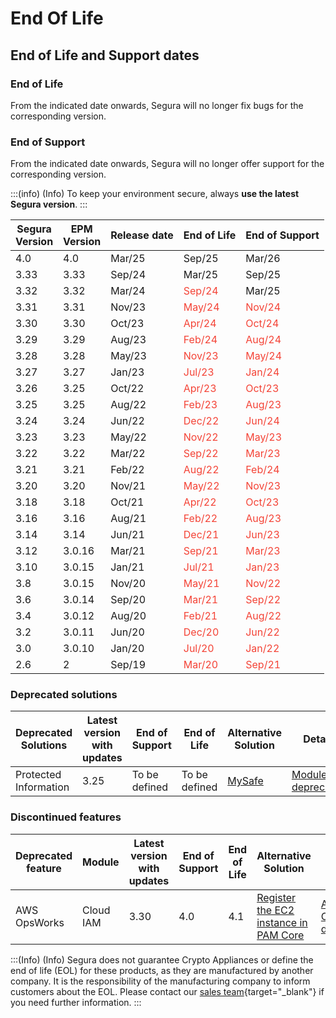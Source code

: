 # End Of Life

## End of Life and Support dates

### End of Life

From the indicated date onwards, Segura will no longer fix bugs for the corresponding version.

### End of Support

From the indicated date onwards, Segura will no longer offer support for the corresponding version.

:::(info) (Info)
To keep your environment secure, always **use the latest Segura version**.
:::

| Segura  <br>Version | EPM  <br>Version | Release date | End of Life | End of Support |
| --- | --- | --- | --- | --- |
| 4.0 | 4.0 | Mar/25 | Sep/25 | Mar/26 |
| 3.33 | 3.33 | Sep/24 | Mar/25 | Sep/25 |
| 3.32 | 3.32 | Mar/24 | <span style="color: rgb(244, 67, 54)">Sep/24</span> | Mar/25 |
| 3.31 | 3.31 | Nov/23 | <span style="color: rgb(244, 67, 54)">May/24</span>| <span style="color: rgb(244, 67, 54)">Nov/24</span> |
| 3.30 | 3.30 | Oct/23 | <span style="color: rgb(244, 67, 54)">Apr/24</span>| <span style="color: rgb(244, 67, 54)">Oct/24</span> |
| 3.29 | 3.29 | Aug/23 | <span style="color: rgb(244, 67, 54)">Feb/24</span> | <span style="color: rgb(244, 67, 54)">Aug/24</span> |
| 3.28 | 3.28 | May/23 | <span style="color: rgb(244, 67, 54)">Nov/23</span>  | <span style="color: rgb(244, 67, 54)">May/24</span>|
| 3.27 | 3.27 | Jan/23 | <span style="color: rgb(244, 67, 54)">Jul/23</span> | <span style="color: rgb(244, 67, 54)">Jan/24</span>|
| 3.26 | 3.25 | Oct/22 | <span style="color: rgb(244, 67, 54)">Apr/23</span> | <span style="color: rgb(244, 67, 54)">Oct/23</span> |
| 3.25 | 3.25 | Aug/22 | <span style="color: rgb(244, 67, 54)">Feb/23</span> | <span style="color: rgb(244, 67, 54)">Aug/23</span> |
| 3.24 | 3.24 | Jun/22 | <span style="color: rgb(244, 67, 54)">Dec/22</span> | <span style="color: rgb(244, 67, 54)">Jun/24</span>
| 3.23 | 3.23 | May/22 | <span style="color: rgb(244, 67, 54)">Nov/22</span> | <span style="color: rgb(244, 67, 54)">May/23</span>|
| 3.22 | 3.22 | Mar/22 | <span style="color: rgb(244, 67, 54)">Sep/22</span> | <span style="color: rgb(244, 67, 54)">Mar/23</span>|
| 3.21 | 3.21 | Feb/22 | <span style="color: rgb(244, 67, 54)">Aug/22</span> | <span style="color: rgb(244, 67, 54)">Feb/24</span> |
| 3.20 | 3.20 | Nov/21 | <span style="color: rgb(244, 67, 54)">May/22</span> | <span style="color: rgb(244, 67, 54)">Nov/23</span> |
| 3.18 | 3.18 | Oct/21 | <span style="color: rgb(244, 67, 54)">Apr/22</span> | <span style="color: rgb(244, 67, 54)">Oct/23</span> |
| 3.16 | 3.16 | Aug/21 | <span style="color: rgb(244, 67, 54)">Feb/22</span> | <span style="color: rgb(244, 67, 54)">Aug/23</span> |
| 3.14 | 3.14 | Jun/21 | <span style="color: rgb(244, 67, 54)">Dec/21</span> | <span style="color: rgb(244, 67, 54)">Jun/23</span> |
| 3.12 | 3.0.16 | Mar/21 | <span style="color: rgb(244, 67, 54)">Sep/21</span> | <span style="color: rgb(244, 67, 54)">Mar/23</span> |
| 3.10 | 3.0.15 | Jan/21 | <span style="color: rgb(244, 67, 54)">Jul/21</span> | <span style="color: rgb(244, 67, 54)">Jan/23</span> |
| 3.8 | 3.0.15 | Nov/20 | <span style="color: rgb(244, 67, 54)">May/21</span> | <span style="color: rgb(244, 67, 54)">Nov/22</span> |
| 3.6 | 3.0.14 | Sep/20 | <span style="color: rgb(244, 67, 54)">Mar/21</span> | <span style="color: rgb(244, 67, 54)">Sep/22</span> |
| 3.4 | 3.0.12 | Aug/20 | <span style="color: rgb(244, 67, 54)">Feb/21</span> | <span style="color: rgb(244, 67, 54)">Aug/22</span> |
| 3.2 | 3.0.11 | Jun/20 | <span style="color: rgb(244, 67, 54)">Dec/20</span> | <span style="color: rgb(244, 67, 54)">Jun/22</span> |
| 3.0 | 3.0.10 | Jan/20 | <span style="color: rgb(244, 67, 54)">Jul/20</span> | <span style="color: rgb(244, 67, 54)">Jan/22</span> |
| 2.6 | 2 | Sep/19 | <span style="color: rgb(244, 67, 54)">Mar/20</span> | <span style="color: rgb(244, 67, 54)">Sep/21</span> |

### Deprecated solutions

| Deprecated Solutions | Latest version with updates | End of Support | End of Life | Alternative Solution | Details |
| --- | --- | --- | --- | --- | --- |
| Protected Information | 3.25 | To be defined | To be defined | [MySafe](/v4/docs/mysafe) | [Module deprecation](/v4/docs/module-deprecation) |

### Discontinued features

| Deprecated feature | Module | Latest version with updates | End of Support | End of Life | Alternative Solution | Details |
| --- | --- | --- | --- | --- | --- | --- |
| AWS OpsWorks | Cloud IAM | 3.30 | 4.0 | 4.1 | [Register the EC2 instance in PAM Core ](/v4/docs/devices) | [AWS OpsWorks discontinuation](/v4/docs/cloud-iam-aws-opsworks-deprecation)

:::(Info) (Info)
Segura does not guarantee Crypto Appliances or define the end of life (EOL) for these products, as they are manufactured by another company. It is the responsibility of the manufacturing company to inform customers about the EOL. Please contact our [sales team](https://Segura.com/contact-sales?utm_source=helpcenter&utm_medium=referral&utm_campaign=helpcenter_internal_page){target="_blank"} if you need further information.
:::